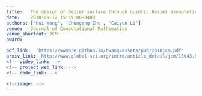 ```yaml
---
title:   The design of Bézier surface through quintic Bézier asymptotic quadrilateral
date:    2018-09-12 15:59:00-0400
authors: ['Hui Wang', 'Chungang Zhu', 'Caiyun Li']
venue:   Journal of Computational Mathematics
venue_shortcut: JCM
award:

pdf_link:  'https://wwmore.github.io/hwang/assets/pub/2018jcm.pdf'  
arxiv_link: 'http://www.global-sci.org/intro/article_detail/jcm/13043.html'
<!-- video_link: -->
<!-- project_web_link: -->
<!-- code_link: -->

<!--image: -->  
---
```


